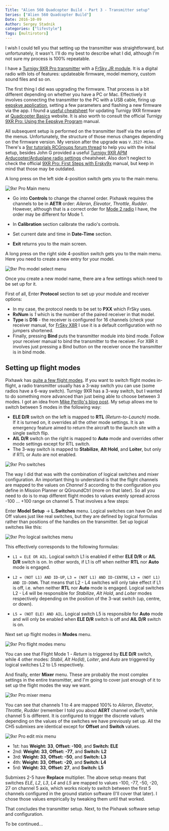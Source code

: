 ```yaml
---
Title: "Alien 560 Quadcopter Build - Part 3 - Transmitter setup"
Series: ["Alien 560 Quadcopter Build"]
Date: 2016-10-09
Author: Sergey Stadnik
categories: ["lifestyle"]
Tags: [multirotors]
---
```


I wish I could tell you that setting up the transmitter was straightforward, but unfortunately, it wasn't.  I'll do my best to describe what I did, although I'm not sure my process is 100% repeatable.
<!-- more -->

I have a [Turnigy 9XR Pro transmitter](http://www.hobbyking.com/hobbyking/store/uh_viewItem.asp?idProduct=68660) with a [FrSky JR module](http://www.hobbyking.com/hobbyking/store/__41609__FrSky_XJT_2_4Ghz_Combo_Pack_for_JR_w_Telemetry_Module_X8R_8_16Ch_S_BUS_ACCST_Telemetry_Receiver.html). It is a digital radio with lots of features: updateable firmware, model memory, custom sound files and so on.

The first thing I did was upgrading the firmware. That process is a bit different depending on whether you have a PC or Mac. Effectively it involves connecting the transmitter to the PC with a USB cable, firing up [eepskye application](http://www.er9x.com/), setting a few parameters and flashing a new firmware via the app. I found a [useful cheatsheet](http://www.quadcopterbasics.com/turnigy-9xr-pro-firmware-update/) for updating Turnigy 9XR firmware at [Quadcopter Basics](http://www.quadcopterbasics.com/) website. It is also worth to consult the official Turnigy [9XR Pro: Using the Eepskye Program](http://www.hobbyking.com/hobbyking/store/uploads/314450894X16139X49.pdf) manual.

All subsequent setup is performed on the transmitter itself via the series of the menus. Unfortunately, the structure of those menus changes depending on the firmware version. My version after the upgrade was `V.3527-Mike`. There's a [9xr tutorials RCGroups forum thread](http://www.rcgroups.com/forums/showthread.php?t=1820823) to help you with the initial setup, besides John G provided a useful [Turnigy 9XR APM Arducopter/Arduplane radio settings](http://kiloohm.com/turnigy-9xr-apm-arducopterarduplane-radio-settings/) cheatsheet. Also don't neglect to check the official [9XR Pro: First Steps with Ersky9x](http://www.hobbyking.com/hobbyking/store/uploads/893535796X318849X43.pdf) manual, but keep in mind that those may be outdated.

A long press on the left side 4-position switch gets you to the main menu.

![9xr Pro Main menu](/images/9xr_pro_main_menu.jpg)

- Go into **Controls** to change the channel order. Pixhawk requires the channels to be in **AETR** order: *Aileron*, *Elevator*, *Throttle*, *Rudder*. However, although that is a correct order for [Mode 2 radio](https://www.modelflight.com.au/blog/difference-between-mode-1-vs-mode-2/) I have, the order may be different for Mode 1.

- In **Calibration** section calibrate the radio's controls.

- Set current date and time in **Date-Time** section.

- **Exit** returns you to the main screen.

A long press on the right side 4-position switch gets you to the main menu. Here you need to create a new entry for your model.

![9xr Pro model select menu](/images/9xr_pro_model_select_menu.jpg)

Once you create a new model name, there are a few settings which need to be set up for it.

First of all, Enter **Protocol** section to set up your module and receiver options:

- In my case, the protocol needs to be set to **PXX** which FrSky uses.
- **RxNum** is *1* which is the number of the paired receiver in that model.
- **Type** is **D16** - the receiver is configured for 16 channels (check your receiver manual, for [FrSky X8R](http://www.frsky-rc.com/product/pro.php?pro_id=105) I use it is a default configuration with no jumpers shortened.
- Finally, pressing **Bind** puts the transmitter module into bind mode. Follow your receiver manual to bind the transmitter to the receiver. For X8R it involves just pressing a Bind button on the receiver once the transmitter is in bind mode.

## Setting up flight modes

Pixhawk has [quite a few flight modes](http://ardupilot.org/copter/docs/flight-modes.html). If you want to switch flight modes in-flight, a radio transmitter usually has a 3-way switch you can use (some radios have a 6-way switch). Turnigy 9XR has a 3-way switch, but I wanted to do something more advanced than just being able to choose between 3 modes. I got an idea from [Mike Perillo's blog post](http://diydrones.com/profiles/blogs/change-between-6-modes-with-turnigy-9xr-using-mixing). My setup allows me to switch between 5 modes in the following way:

- **ELE D/R** switch on the left is mapped to **RTL** *(Return-to-Launch)* mode. If it is turned on, it overrides all the other mode settings. It is an emergency feature aimed to return the aircraft to the launch site with a single switch flip.
- **AIL D/R** switch on the right is mapped to **Auto** mode and overrides other mode settings except for RTL switch.
- The 3-way switch is mapped to **Stabilize**,  **Alt Hold**, and **Loiter**, but only if RTL or Auto are not enabled.

![9xr Pro switches](/images/9xr_pro_switches.jpg)

The way I did that was with the combination of logical switches and mixer configuration. An important thing to understand is that the flight channels are mapped to the values on *Channel 5* according to the configuration you define in Mission Planner or QGroundCtrl (more on that later). So all you need to do is to map different flight modes to values evenly spread across -100 ... +100 range on channel 5. That involves a few steps:

Enter **Model Setup** &#8594; **L.Switches** menu. Logical switches can have On and Off values just like real switches, but they are defined by logical formulas rather than positions of the handles on the transmitter. Set up logical switches like this:

![9xr Pro logical switches menu](/images/9xr_pro_logical_switches_menu.jpg)

This effectively corresponds to the following formulas:

- `L1 = ELE OR AIL`. Logical switch L1 is enabled if either **ELE D/R** or **AIL D/R** switch is on. In other words, if L1 is off when neither **RTL** nor **Auto** mode is engaged.

- `L2 = (NOT L1) AND ID-UP`, `L3 = (NOT L1) AND ID-CENTRE`, `L3 = (NOT L1) AND ID-DOWN`. That means that L2 - L4 switches will only take effect if L1 is off, i.e. when neither **RTL** nor **Auto** mode is engaged. Logical switches L2 - L4 will be responsible for *Stabilize*,  *Alt Hold*, and *Loiter* modes respectively depending on the position of the 3-wat switch (up, centre, or down).

- `L5 = (NOT ELE) AND AIL`. Logical switch L5 is responsible for **Auto** mode and will only be enabled when **ELE D/R** switch is off and **AIL D/R** switch is on.

Next set up flight modes in **Modes** menu.

![9xr Pro flight modes menu](/images/9xr_pro_modes_menu.jpg)

You can see that Flight Mode 1 - *Return* is triggered by **ELE D/R** switch, while 4 other modes: *Stabil*, *Alt Ho(ld)*, *Loiter*, and *Auto* are triggered by logical switches L2 to L5 respectively.

And finally, enter **Mixer** menu. These are probably the most complex settings in the entire transmitter, and I'm going to cover just enough of it to set up the flight modes the way we want.

![9xr Pro mixer menu](/images/9xr_pro_mixer_menu.jpg)

You can see that channels 1 to 4 are mapped 100% to *Aileron*, *Elevator*, *Throttle*, *Rudder* (remember I told you about **AERT** channel order?), while channel 5 is different. It is configured to trigger the discrete values depending on the values of the switches we have previously set up. All the CH5 submixes are identical except for **Offset** and **Switch** values.

![9xr Pro edit mix menu](/images/9xr_pro_edit_mix_menu.jpg)

* 1st: has **Weight: 33**, **Offset: -100**, and **Switch: ELE**
* 2nd: **Weight: 33**, **Offset: -77**, and **Switch: L2**
* 3rd: **Weight: 33**, **Offset: -50**, and **Switch: L3**
* 4th: **Weight: 33**, **Offset: -20**, and **Switch: L4**
* 5rd: **Weight: 33**, **Offset: 27**, and **Switch: L5**

Submixes 2-5 have **Replace** multiplier. The above setup means that switches *ELE*, *L2*, *L3*, *L4* and *L5* are mapped to values -100, -77, -50, -20, 27 on channel 5 axis, which works nicely to switch between the first 5 channels configured in the ground station software (I'll cover that later). I chose those values empirically by tweaking them until that worked.

That concludes the transmitter setup. Next, to the Pixhawk software setup and configuration.

To be continued...
